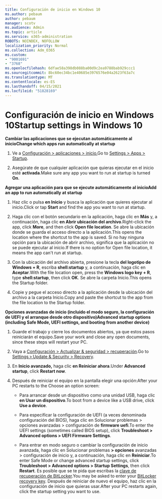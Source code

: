```yaml
---
title: Configuración de inicio en Windows 10
ms.author: pebaum
author: pebaum
manager: scotv
ms.audience: Admin
ms.topic: article
ms.service: o365-administration
ROBOTS: NOINDEX, NOFOLLOW
localization_priority: Normal
ms.collection: Adm_O365
ms.custom:
- "9001691"
- "3768"
ms.openlocfilehash: 6dfae58a398db088ba00d9c2ea9788bab929ccc1
ms.sourcegitcommit: 8bc60ec34bc1e40685e3976576e04a2623f63a7c
ms.translationtype: MT
ms.contentlocale: es-ES
ms.lasthandoff: 04/15/2021
ms.locfileid: "51828169"
---
```

# <a name="startup-settings-in-windows-10"></a><span data-ttu-id="78683-102">Configuración de inicio en Windows 10</span><span class="sxs-lookup"><span data-stu-id="78683-102">Startup settings in Windows 10</span></span>

<span data-ttu-id="78683-103">**Cambiar las aplicaciones que se ejecutan automáticamente al inicio**</span><span class="sxs-lookup"><span data-stu-id="78683-103">**Change which apps run automatically at startup**</span></span>

1. <span data-ttu-id="78683-104">Ve a [Configuración > aplicaciones > inicio.](ms-settings:startupapps?activationSource=GetHelp)</span><span class="sxs-lookup"><span data-stu-id="78683-104">Go to [Settings > Apps > Startup](ms-settings:startupapps?activationSource=GetHelp).</span></span>

2. <span data-ttu-id="78683-105">Asegúrate de que cualquier aplicación que quieras ejecutar en el inicio esté **activada**.</span><span class="sxs-lookup"><span data-stu-id="78683-105">Make sure any app you want to run at startup is turned **On**.</span></span>

<span data-ttu-id="78683-106">**Agregar una aplicación para que se ejecute automáticamente al inicio**</span><span class="sxs-lookup"><span data-stu-id="78683-106">**Add an app to run automatically at startup**</span></span>

1. <span data-ttu-id="78683-107">Haz clic o pulsa **en Inicio** y busca la aplicación que quieres ejecutar al inicio.</span><span class="sxs-lookup"><span data-stu-id="78683-107">Click or tap **Start** and find the app you want to run at startup.</span></span>

2. <span data-ttu-id="78683-108">Haga clic con el botón secundario en la aplicación, haga clic en **Más** y, a continuación, haga clic **en Abrir ubicación del archivo**.</span><span class="sxs-lookup"><span data-stu-id="78683-108">Right-click the app, click **More**, and then click **Open file location**.</span></span> <span data-ttu-id="78683-109">Se abre la ubicación donde se guarda el acceso directo a la aplicación.</span><span class="sxs-lookup"><span data-stu-id="78683-109">This opens the location where the shortcut to the app is saved.</span></span> <span data-ttu-id="78683-110">Si no hay ninguna opción para la ubicación de abrir archivo, significa que la aplicación no se puede ejecutar al inicio.</span><span class="sxs-lookup"><span data-stu-id="78683-110">If there is no option for Open file location, it means the app can't run at startup.</span></span>

3. <span data-ttu-id="78683-111">Con la ubicación del archivo abierta, presione la tecla **del logotipo de Windows + R**, escriba **shell:startup** y, a continuación, haga clic en **Aceptar**.</span><span class="sxs-lookup"><span data-stu-id="78683-111">With the file location open, press the **Windows logo key  + R**, type **shell:startup**, then click **OK**.</span></span> <span data-ttu-id="78683-112">Se abre la carpeta Inicio.</span><span class="sxs-lookup"><span data-stu-id="78683-112">This opens the Startup folder.</span></span>

4. <span data-ttu-id="78683-113">Copie y pegue el acceso directo a la aplicación desde la ubicación del archivo a la carpeta Inicio.</span><span class="sxs-lookup"><span data-stu-id="78683-113">Copy and paste the shortcut to the app from the file location to the Startup folder.</span></span>

<span data-ttu-id="78683-114">**Opciones avanzadas de inicio (incluido el modo seguro, la configuración de UEFI y el arranque desde otro dispositivo)**</span><span class="sxs-lookup"><span data-stu-id="78683-114">**Advanced startup options (including Safe Mode, UEFI settings, and booting from another device)**</span></span>

1. <span data-ttu-id="78683-115">Guarde el trabajo y cierre los documentos abiertos, ya que estos pasos reiniciarán el equipo.</span><span class="sxs-lookup"><span data-stu-id="78683-115">Save your work and close any open documents, since these steps will restart your PC.</span></span>

2. <span data-ttu-id="78683-116">Vaya a [Configuración > Actualizar & seguridad > recuperación](ms-settings:recovery?activationSource=GetHelp).</span><span class="sxs-lookup"><span data-stu-id="78683-116">Go to [Settings > Update & Security > Recovery](ms-settings:recovery?activationSource=GetHelp).</span></span>

3. <span data-ttu-id="78683-117">En **Inicio avanzado,** haga clic **en Reiniciar ahora**.</span><span class="sxs-lookup"><span data-stu-id="78683-117">Under **Advanced startup**, click **Restart now**.</span></span> 

4. <span data-ttu-id="78683-118">Después de reiniciar el equipo en la pantalla elegir una opción:</span><span class="sxs-lookup"><span data-stu-id="78683-118">After your PC restarts to the Choose an option screen:</span></span>

    - <span data-ttu-id="78683-119">Para arrancar desde un dispositivo como una unidad USB, haga clic **en Usar un dispositivo**.</span><span class="sxs-lookup"><span data-stu-id="78683-119">To boot from a device like a USB drive, click **Use a device**.</span></span>

    - <span data-ttu-id="78683-120">Para especificar la configuración de UEFI (a veces denominada configuración del BIOS), haga clic en Solucionar problemas > opciones avanzadas > configuración de **firmware uefi**.</span><span class="sxs-lookup"><span data-stu-id="78683-120">To enter the UEFI settings (sometimes called BIOS setup), click **Troubleshoot > Advanced options > UEFI Firmware Settings**.</span></span> 

    - <span data-ttu-id="78683-121">Para entrar en modo seguro o cambiar la configuración de inicio avanzada, haga clic en Solucionar problemas **> opciones** avanzadas > configuración de inicio y, a continuación, haga clic en **Reiniciar**.</span><span class="sxs-lookup"><span data-stu-id="78683-121">To enter Safe Mode or change advanced startup settings, click **Troubleshoot > Advanced options > Startup Settings**, then click **Restart**.</span></span> <span data-ttu-id="78683-122">Es posible que se te pida que escribas la [clave de recuperación de BitLocker](https://support.microsoft.com/help/4026181/windows-10-find-my-bitlocker-recovery-key).</span><span class="sxs-lookup"><span data-stu-id="78683-122">You may be asked to enter your [BitLocker recovery key](https://support.microsoft.com/help/4026181/windows-10-find-my-bitlocker-recovery-key).</span></span> <span data-ttu-id="78683-123">Después de reiniciar de nuevo el equipo, haz clic en la configuración de inicio que quieras usar.</span><span class="sxs-lookup"><span data-stu-id="78683-123">After your PC restarts again, click the startup setting you want to use.</span></span>